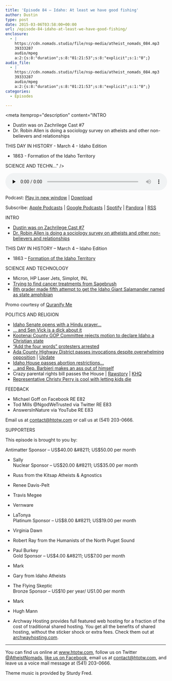 ```yaml
---
title: 'Episode 84 – Idaho: At least we have good fishing'
author: Dustin
type: post
date: 2015-03-06T03:58:00+00:00
url: /episode-84-idaho-at-least-we-have-good-fishing/
enclosure:
  - |
    https://cdn.nomads.studio/file/nsp-media/atheist_nomads_084.mp3
    39333287
    audio/mpeg
    a:2:{s:8:"duration";s:8:"01:21:53";s:8:"explicit";s:1:"0";}
audio_file:
  - |
    https://cdn.nomads.studio/file/nsp-media/atheist_nomads_084.mp3
    39333287
    audio/mpeg
    a:2:{s:8:"duration";s:8:"01:21:53";s:8:"explicit";s:1:"0";}
categories:
  - Episodes

---
```

<div itemscope itemtype="http://schema.org/AudioObject">
  <meta itemprop="name" content="Episode 84 &#8211; Idaho: At least we have good fishing" />
  
  <meta itemprop="uploadDate" content="2015-03-05T20:58:00-07:00" />
  
  <meta itemprop="encodingFormat" content="audio/mpeg" />
  
  <meta itemprop="duration" content="PT1H21M53S" />
  
  <meta itemprop="description" content="INTRO

* Dustin was on Zachrilege Cast #7
* Dr. Robin Allen is doing a sociology survey on atheists and other non-believers and relationships

THIS DAY IN HISTORY - March 4 - Idaho Edition

* 1863 - Formation of the Idaho Territory

SCIENCE AND TECHN..." />
  
  <meta itemprop="contentUrl" content="https://dts.podtrac.com/redirect.mp3/cdn.nomads.studio/file/nsp-media/atheist_nomads_084.mp3" />
  
  <meta itemprop="contentSize" content="37.5" />
  </p> 
  
  <div class="powerpress_player" id="powerpress_player_8339">
    <audio class="wp-audio-shortcode" id="audio-5154-83" preload="none" style="width: 100%;" controls="controls"><source type="audio/mpeg" src="https://dts.podtrac.com/redirect.mp3/cdn.nomads.studio/file/nsp-media/atheist_nomads_084.mp3?_=83" /><a href="https://dts.podtrac.com/redirect.mp3/cdn.nomads.studio/file/nsp-media/atheist_nomads_084.mp3">https://dts.podtrac.com/redirect.mp3/cdn.nomads.studio/file/nsp-media/atheist_nomads_084.mp3</a></audio>
  </div>
</div>

<p class="powerpress_links powerpress_links_mp3">
  Podcast: <a href="https://dts.podtrac.com/redirect.mp3/cdn.nomads.studio/file/nsp-media/atheist_nomads_084.mp3" class="powerpress_link_pinw" target="_blank" title="Play in new window" onclick="return powerpress_pinw('https://htotw.com/?powerpress_pinw=5154-podcast');" rel="nofollow">Play in new window</a> | <a href="https://dts.podtrac.com/redirect.mp3/cdn.nomads.studio/file/nsp-media/atheist_nomads_084.mp3" class="powerpress_link_d" title="Download" rel="nofollow" download="atheist_nomads_084.mp3">Download</a>
</p>

<p class="powerpress_links powerpress_subscribe_links">
  Subscribe: <a href="https://podcasts.apple.com/us/podcast/humanists-take-on-the-world/id530050098?mt=2&ls=1" class="powerpress_link_subscribe powerpress_link_subscribe_itunes" target="_blank" title="Subscribe on Apple Podcasts" rel="nofollow">Apple Podcasts</a> | <a href="https://www.google.com/podcasts?feed=aHR0cDovL2F0aGVpc3Rub21hZHMubGlic3luLmNvbS9yc3M%3D" class="powerpress_link_subscribe powerpress_link_subscribe_googleplay" target="_blank" title="Subscribe on Google Podcasts" rel="nofollow">Google Podcasts</a> | <a href="https://open.spotify.com/show/3LzK2xZGike6Tc1GEMtMbr?si=LieN9SNuTpq96smuaUsH8A" class="powerpress_link_subscribe powerpress_link_subscribe_spotify" target="_blank" title="Subscribe on Spotify" rel="nofollow">Spotify</a> | <a href="https://www.pandora.com/podcast/atheist-nomads/PC:10122?corr=62071012&part=ug" class="powerpress_link_subscribe powerpress_link_subscribe_pandora" target="_blank" title="Subscribe on Pandora" rel="nofollow">Pandora</a> | <a href="https://htotw.com/feed/podcast/" class="powerpress_link_subscribe powerpress_link_subscribe_rss" target="_blank" title="Subscribe via RSS" rel="nofollow">RSS</a>
</p>

INTRO

* <a href="https://www.youtube.com/watch?v=lq8fIECSB9U" target="_blank" rel="noopener">Dustin was on Zachrilege Cast #7</a>  
* <a href="https://boisestate.az1.qualtrics.com/SE/?SID=SV_7TWLVyQDNO0qU2V" target="_blank" rel="noopener">Dr. Robin Allen is doing a sociology survey on atheists and other non-believers and relationships</a>

THIS DAY IN HISTORY &#8211; March 4 &#8211; Idaho Edition

* 1863 &#8211; <a href="http://www.elmorecountypress.com/Hi-Liting%20Idaho.htm" target="_blank" rel="noopener">Formation of the Idaho Territory</a>

SCIENCE AND TECHNOLOGY

* Micron, HP Laser Jets, Simplot, INL  
* <a href="http://www.idahostatesman.com/2015/02/26/3664969/giving-up-sagebrushs-secrets.html" target="_blank" rel="noopener">Trying to find cancer treatments from Sagebrush</a>  
* <a href="http://www.ktvb.com/story/news/local/capitol-watch/2015/01/19/idaho-salamander-legislature/22004327/" target="_blank" rel="noopener">8th grader made fifth attempt to get the Idaho Giant Salamander named as state amphibian</a>

Promo courtesy of <a href="http://www.quranifyme.com/" target="_blank" rel="noopener">Quranify Me</a>

POLITICS AND RELIGION

* <a href="http://www.idahostatesman.com/2015/03/03/3674394_idaho-senate-opens-with-hindu.html" target="_blank" rel="noopener">Idaho Senate opens with a Hindu prayer&#8230;</a>  
* <a href="http://www.idahostatesman.com/2015/03/03/3673488_hindu-prayer-draws-fire-from-north.html" target="_blank" rel="noopener">&#8230; and Sen Vick is a dick about it</a>  
* <a href="http://www.idahostatesman.com/2015/02/26/3666051/n-idaho-committee-rejects-christian.html" target="_blank" rel="noopener">Kootenai County GOP Committee rejects motion to declare Idaho a Christian state</a>  
* <a href="http://www.idahostatesman.com/2015/03/02/3672284/add-the-words-protesters-block.html" target="_blank" rel="noopener">&#8220;Add the four words&#8221; protesters arrested</a>  
* <a href="http://www.idahostatesman.com/2015/02/26/3666027/ada-county-highway-district-divided.html" target="_blank" rel="noopener">Ada County Highway District passes invocations despite overwhelming opposition</a> | <a href="http://www.idahostatesman.com/2015/03/04/3675432/revoke-invocation-achd-to-reconsider.html" target="_blank" rel="noopener">Update</a>  
* <a href="http://www.boiseweekly.com/CityDesk/archives/2015/03/02/idaho-house-gop-approves-chemical-abortion-restrictions" target="_blank" rel="noopener">Idaho House passes abortion restrictions&#8230;</a>  
*  [&#8230;and Rep. Barbieri makes an ass out of himself][1]  
* Crazy parental rights bill passes the House | <a href="http://www.rawstory.com/rs/2015/02/idaho-gops-extreme-parental-rights-bill-opens-door-to-sharia-law-republican-warns/" target="_blank" rel="noopener">Rawstory</a> | <a href="http://www.khq.com/story/28225445/schools-concerned-about-parents-rights-bill" target="_blank" rel="noopener">KHQ</a>  
* <a href="http://america.aljazeera.com/articles/2015/2/22/idahos-faith-healing-debate-pits-child-welfare-against-parental-rights.html" target="_blank" rel="noopener">Representative Christy Perry is cool with letting kids die</a>

FEEDBACK

* Michael Goff on Facebook RE E82  
* Tod Mills @NgodWeTrusted via Twitter RE E83  
* AnswersInNature via YouTube RE E83

Email us at contact@htotw.com or call us at (541) 203-0666.

SUPPORTERS

This episode is brought to you by:

Antimatter Sponsor &#8211; US$40.00 &#8211; US$50.00 per month  
* Sally  
Nuclear Sponsor &#8211; US$20.00 &#8211; US$35.00 per month  
* Russ from the Kitsap Atheists & Agnostics  
* Renee Davis-Pelt  
* Travis Megee  
* Vernware  
* LaTonya  
Platinum Sponsor &#8211; US$8.00 &#8211; US$19.00 per month  
* Virginia Dawn  
* Robert Ray from the Humanists of the North Puget Sound  
* Paul Burkey  
Gold Sponsor &#8211; US$4.00 &#8211; US$7.00 per month  
* Mark  
* Gary from Idaho Atheists  
* The Flying Skeptic  
Bronze Sponsor &#8211; US$10 per year/ US1.00 per month  
* Mark  
* Hugh Mann

* Archway Hosting provides full featured web hosting for a fraction of the cost of traditional shared hosting. You get all the benefits of shared hosting, without the sticker shock or extra fees. Check them out at <a href="http://archwayhosting.com/" target="_blank" rel="noopener">archwayhosting.com</a>.

<hr width="500" />

You can find us online at <a href="https://www.htotw.com/" target="_blank" rel="noopener">www.htotw.com</a>, follow us on Twitter <a href="https://twitter.com/AtheistNomads" target="_blank" rel="noopener">@AtheistNomads</a>, <a href="https://htotw.com/facebook" target="_blank" rel="noopener">like us on Facebook</a>, email us at <contact@htotw.com>, and leave us a voice mail message at (541) 203-0666.

Theme music is provided by Sturdy Fred.

 [1]: http://www.salon.com/2015/02/23/lawmaker_asks_if_swallowed_camera_be_used_for_female_exam/